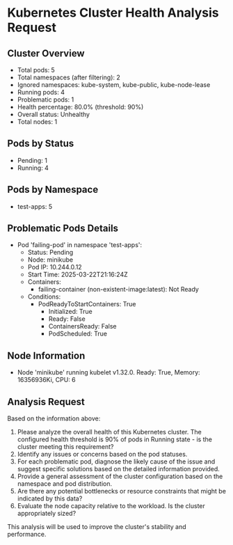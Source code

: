 # Kubernetes Cluster Health Analysis Request

## Cluster Overview
- Total pods: 5
- Total namespaces (after filtering): 2
- Ignored namespaces: kube-system, kube-public, kube-node-lease
- Running pods: 4
- Problematic pods: 1
- Health percentage: 80.0% (threshold: 90%)
- Overall status: Unhealthy
- Total nodes: 1



## Pods by Status
- Pending: 1
- Running: 4

## Pods by Namespace
- test-apps: 5

## Problematic Pods Details
- Pod 'failing-pod' in namespace 'test-apps':
  - Status: Pending
  - Node: minikube
  - Pod IP: 10.244.0.12
  - Start Time: 2025-03-22T21:16:24Z
  - Containers:
    - failing-container (non-existent-image:latest): Not Ready
  - Conditions:
    - PodReadyToStartContainers: True
        - Initialized: True
        - Ready: False
        - ContainersReady: False
        - PodScheduled: True


## Node Information
- Node 'minikube' running kubelet v1.32.0. Ready: True, Memory: 16356936Ki, CPU: 6



## Analysis Request
Based on the information above:
1. Please analyze the overall health of this Kubernetes cluster. The configured health threshold is 90% of pods in Running state - is the cluster meeting this requirement?
2. Identify any issues or concerns based on the pod statuses.
3. For each problematic pod, diagnose the likely cause of the issue and suggest specific solutions based on the detailed information provided.
4. Provide a general assessment of the cluster configuration based on the namespace and pod distribution.
5. Are there any potential bottlenecks or resource constraints that might be indicated by this data?
6. Evaluate the node capacity relative to the workload. Is the cluster appropriately sized?

This analysis will be used to improve the cluster's stability and performance.
